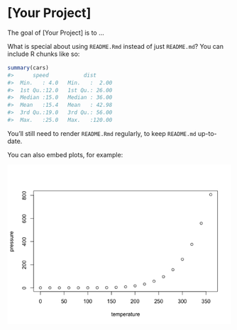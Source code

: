 
<!-- README.Rmd is adapted from usethis::use_readme_rmd(). See the source file here on Github: https://github.com/r-lib/usethis/blob/master/inst/templates/project-README -->
<!-- README.md is generated from README.Rmd. Please edit that file. -->

# \[Your Project\]

<!-- badges: start -->
<!-- badges: end -->

The goal of \[Your Project\] is to …

What is special about using `README.Rmd` instead of just `README.md`?
You can include R chunks like so:

``` r
summary(cars)
#>      speed           dist       
#>  Min.   : 4.0   Min.   :  2.00  
#>  1st Qu.:12.0   1st Qu.: 26.00  
#>  Median :15.0   Median : 36.00  
#>  Mean   :15.4   Mean   : 42.98  
#>  3rd Qu.:19.0   3rd Qu.: 56.00  
#>  Max.   :25.0   Max.   :120.00
```

You’ll still need to render `README.Rmd` regularly, to keep `README.md`
up-to-date.

You can also embed plots, for example:

![](README_files/figure-gfm/pressure-1.png)<!-- -->
